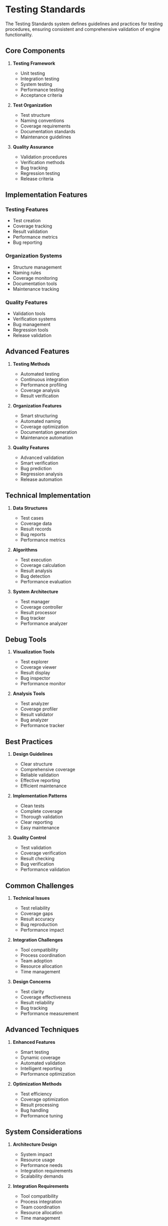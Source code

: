 # Testing Standards

The Testing Standards system defines guidelines and practices for testing procedures, ensuring consistent and comprehensive validation of engine functionality.

## Core Components

1. **Testing Framework**
   - Unit testing
   - Integration testing
   - System testing
   - Performance testing
   - Acceptance criteria

2. **Test Organization**
   - Test structure
   - Naming conventions
   - Coverage requirements
   - Documentation standards
   - Maintenance guidelines

3. **Quality Assurance**
   - Validation procedures
   - Verification methods
   - Bug tracking
   - Regression testing
   - Release criteria

## Implementation Features

### Testing Features
- Test creation
- Coverage tracking
- Result validation
- Performance metrics
- Bug reporting

### Organization Systems
- Structure management
- Naming rules
- Coverage monitoring
- Documentation tools
- Maintenance tracking

### Quality Features
- Validation tools
- Verification systems
- Bug management
- Regression tools
- Release validation

## Advanced Features

1. **Testing Methods**
   - Automated testing
   - Continuous integration
   - Performance profiling
   - Coverage analysis
   - Result verification

2. **Organization Features**
   - Smart structuring
   - Automated naming
   - Coverage optimization
   - Documentation generation
   - Maintenance automation

3. **Quality Features**
   - Advanced validation
   - Smart verification
   - Bug prediction
   - Regression analysis
   - Release automation

## Technical Implementation

1. **Data Structures**
   - Test cases
   - Coverage data
   - Result records
   - Bug reports
   - Performance metrics

2. **Algorithms**
   - Test execution
   - Coverage calculation
   - Result analysis
   - Bug detection
   - Performance evaluation

3. **System Architecture**
   - Test manager
   - Coverage controller
   - Result processor
   - Bug tracker
   - Performance analyzer

## Debug Tools

1. **Visualization Tools**
   - Test explorer
   - Coverage viewer
   - Result display
   - Bug inspector
   - Performance monitor

2. **Analysis Tools**
   - Test analyzer
   - Coverage profiler
   - Result validator
   - Bug analyzer
   - Performance tracker

## Best Practices

1. **Design Guidelines**
   - Clear structure
   - Comprehensive coverage
   - Reliable validation
   - Effective reporting
   - Efficient maintenance

2. **Implementation Patterns**
   - Clean tests
   - Complete coverage
   - Thorough validation
   - Clear reporting
   - Easy maintenance

3. **Quality Control**
   - Test validation
   - Coverage verification
   - Result checking
   - Bug verification
   - Performance validation

## Common Challenges

1. **Technical Issues**
   - Test reliability
   - Coverage gaps
   - Result accuracy
   - Bug reproduction
   - Performance impact

2. **Integration Challenges**
   - Tool compatibility
   - Process coordination
   - Team adoption
   - Resource allocation
   - Time management

3. **Design Concerns**
   - Test clarity
   - Coverage effectiveness
   - Result reliability
   - Bug tracking
   - Performance measurement

## Advanced Techniques

1. **Enhanced Features**
   - Smart testing
   - Dynamic coverage
   - Automated validation
   - Intelligent reporting
   - Performance optimization

2. **Optimization Methods**
   - Test efficiency
   - Coverage optimization
   - Result processing
   - Bug handling
   - Performance tuning

## System Considerations

1. **Architecture Design**
   - System impact
   - Resource usage
   - Performance needs
   - Integration requirements
   - Scalability demands

2. **Integration Requirements**
   - Tool compatibility
   - Process integration
   - Team coordination
   - Resource allocation
   - Time management
